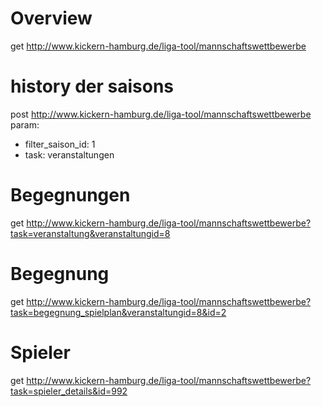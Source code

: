 # Overview
get 
http://www.kickern-hamburg.de/liga-tool/mannschaftswettbewerbe

# history der saisons
post
http://www.kickern-hamburg.de/liga-tool/mannschaftswettbewerbe
param: 
* filter_saison_id: 1
* task: veranstaltungen 

# Begegnungen
get 
http://www.kickern-hamburg.de/liga-tool/mannschaftswettbewerbe?task=veranstaltung&veranstaltungid=8

# Begegnung
get
http://www.kickern-hamburg.de/liga-tool/mannschaftswettbewerbe?task=begegnung_spielplan&veranstaltungid=8&id=2

# Spieler
get
http://www.kickern-hamburg.de/liga-tool/mannschaftswettbewerbe?task=spieler_details&id=992
